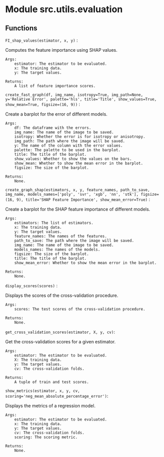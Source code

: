 Module src.utils.evaluation
===========================

Functions
---------

    
`FI_shap_values(estimator, x, y)`
: 

Computes the feature importance using SHAP values.
    
    Args:
        estimator: The estimator to be evaluated.
        x: The training data.
        y: The target values.
    
    Returns:
        A list of feature importance scores.

    
`create_fast_graph(df, img_name, isotropy=True, img_path=None, y='Relative Error', palette='hls', title='Title', show_values=True, show_mean=True, figsize=(16, 9))`
: 

Create a barplot for the error of different models.
    
    Args:
        df: The dataframe with the errors.
        img_name: The name of the image to be saved.
        isotropy: Whether the error is for isotropy or anisotropy.
        img_path: The path where the image will be saved.
        y: The name of the column with the error values.
        palette: The palette to be used in the barplot.
        title: The title of the barplot.
        show_values: Whether to show the values on the bars.
        show_mean: Whether to show the mean error in the barplot.
        figsize: The size of the barplot.
    
    Returns:
        None.

    
`create_graph_shap(estimators, x, y, feature_names, path_to_save, img_name, models_names=['poly', 'svr', 'xgb', 'nn', 'stk'], figsize=(16, 9), title='SHAP Feature Importance', show_mean_error=True)`
:   

Create a barplot for the SHAP feature importance of different models.
    
    Args:
        estimators: The list of estimators.
        x: The training data.
        y: The target values.
        feature_names: The names of the features.
        path_to_save: The path where the image will be saved.
        img_name: The name of the image to be saved.
        models_names: The names of the models.
        figsize: The size of the barplot.
        title: The title of the barplot.
        show_mean_error: Whether to show the mean error in the barplot.
    
    Returns:
        None.
    
`display_scores(scores)`
:  

 Displays the scores of the cross-validation procedure.
    
    Args:
        scores: The test scores of the cross-validation procedure.
    
    Returns:
        None.

    
`get_cross_validation_scores(estimator, X, y, cv)`:

Get the cross-validation scores for a given estimator.
    
    Args:
        estimator: The estimator to be evaluated.
        X: The training data.
        y: The target values.
        cv: The cross-validation folds.
    
    Returns:
        A tuple of train and test scores.

    
`show_metrics(estimator, x, y, cv, scoring='neg_mean_absolute_percentage_error')`:
  
  Displays the metrics of a regression model.
    
    Args:
        estimator: The estimator to be evaluated.
        x: The training data.
        y: The target values.
        cv: The cross-validation folds.
        scoring: The scoring metric.
    
    Returns:
        None.